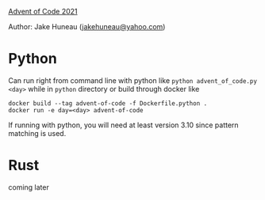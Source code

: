 [Advent of Code 2021](https://adventofcode.com/2021/)

Author: Jake Huneau (jakehuneau@yahoo.com)

# Python

Can run right from command line with python like `python advent_of_code.py <day>` while in `python` directory or build through docker like

```
docker build --tag advent-of-code -f Dockerfile.python .
docker run -e day=<day> advent-of-code
```

If running with python, you will need at least version 3.10 since pattern matching is used.

# Rust

coming later